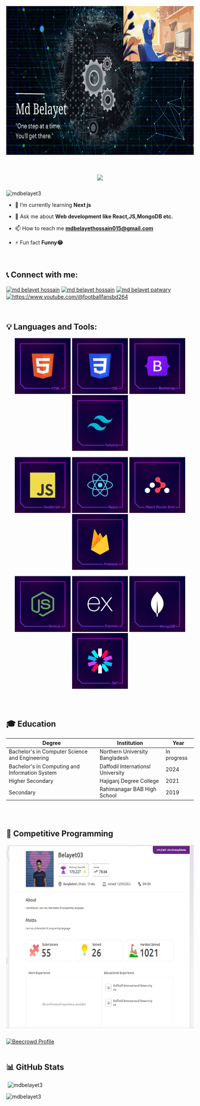 <img src="/banner.gif" width="800" height="400" alt="Animated Banner" />

<!-- Animated Typing Headline -->  
<h1 align="center">
  <img src="https://readme-typing-svg.herokuapp.com?font=Fira+Code:semibold&size=24&duration=4000&pause=500&color=1E90FF&center=true&vCenter=true&width=600&lines=Hi+there+%F0%9F%91%8B%2C+I'm+Md+Belayet+Hossain;A+MERN+Stack+Developer;Technology+Enthusiast;Building+Scalable+Web+Apps;Open+Source+Contributor;Aspiring+To+Create+A+AI+Automation+Agency" />
</h1>

<p align="left"> <img src="https://komarev.com/ghpvc/?username=mdbelayet3&label=Profile%20views&color=0e75b6&style=flat" alt="mdbelayet3" /> </p>

- 🌱 I’m currently learning **Next js**

- 💬 Ask me about **Web development like React,JS,MongoDB etc.**

- 📫 How to reach me **mdbelayethossain015@gmail.com**

- ⚡ Fun fact **Funny😂**
<br/>

## 📞 Connect with me:
<p align="left">
<a href="https://dev.to/md_belayethossain_56e787" target="blank"><img align="center" src="https://raw.githubusercontent.com/rahuldkjain/github-profile-readme-generator/master/src/images/icons/Social/devto.svg" alt="md belayet hossain" height="30" width="40" /></a>
<a href="https://linkedin.com/in/md belayet hossain" target="blank"><img align="center" src="https://raw.githubusercontent.com/rahuldkjain/github-profile-readme-generator/master/src/images/icons/Social/linked-in-alt.svg" alt="md belayet hossain" height="30" width="40" /></a>
<a href="https://www.facebook.com/mdbelayet.patwary.7/" target="blank"><img align="center" src="https://raw.githubusercontent.com/rahuldkjain/github-profile-readme-generator/master/src/images/icons/Social/facebook.svg" alt="md belayet patwary" height="30" width="40" /></a>
<a href="https://www.youtube.com/@Footballfansbd264" target="blank"><img align="center" src="https://raw.githubusercontent.com/rahuldkjain/github-profile-readme-generator/master/src/images/icons/Social/youtube.svg" alt="https://www.youtube.com/@footballfansbd264" height="30" width="40" /></a>
</p>
<br/>

## :bulb: Languages and Tools:

<p align="center">
<img height="150" src="https://raw.githubusercontent.com/ProgrammingHero1/ProgrammingHero1/main/image/HTML.png"/>
<img height="150" src="https://raw.githubusercontent.com/ProgrammingHero1/ProgrammingHero1/main/image/CSS.png"/>
<img height="150" src="https://raw.githubusercontent.com/ProgrammingHero1/ProgrammingHero1/main/image/Bootstrap.png"/>
<img height="150" src="https://raw.githubusercontent.com/ProgrammingHero1/ProgrammingHero1/main/image/Tailwind.png"/>
</p>
<p align="center">
<img height="150" src="https://raw.githubusercontent.com/ProgrammingHero1/ProgrammingHero1/main/image/JavaScript.png"/>
<img height="150" src="https://raw.githubusercontent.com/ProgrammingHero1/ProgrammingHero1/main/image/React.png"/>
<img height="150" src="https://raw.githubusercontent.com/ProgrammingHero1/ProgrammingHero1/main/image/ReactRouterDom.png"/>
<img height="150" src="https://raw.githubusercontent.com/ProgrammingHero1/ProgrammingHero1/main/image/Firebase.png"/>
</p>
<p align="center">
<img height="150" src="https://raw.githubusercontent.com/ProgrammingHero1/ProgrammingHero1/main/image/Nodejs.png"/>
<img height="150" src="https://raw.githubusercontent.com/ProgrammingHero1/ProgrammingHero1/main/image/Express.png"/>
<img height="150" src="https://raw.githubusercontent.com/ProgrammingHero1/ProgrammingHero1/main/image/MongoDB.png"/>
<img height="150" src="https://raw.githubusercontent.com/ProgrammingHero1/ProgrammingHero1/main/image/JWT.png"/>
</p>

<br />
<br/>

## 🎓 Education

| Degree        | Institution                      | Year            |
| ------------- | -------------------------------- | --------------- |
| Bachelor's in Computer Science and Engineering | Northern University Bangladesh   | In progress |
| Bachelor's in Computing and Information System | Daffodil Internationsl University   | 2024 |
| Higher Secondary | Hajiganj Degree College | 2021 |
| Secondary | Rahimanagar BAB High School | 2019 |
<br />
<br />

## 🏅 Competitive Programming
<a href="https://judge.beecrowd.com/en/profile/891981" target="_blank">
  <img src="/beecrowd_stats.png" alt="Beecrowd Stats" height="500px" weight="400px">
</a>
<br />
<br />
<a href="https://judge.beecrowd.com/en/profile/891981" target="_blank">
  <img src="https://img.shields.io/badge/Beecrowd-Profile-blueviolet?logo=data:image/svg+xml;base64,PHN2ZyBmaWxsPSIjZmZmIiB4bWxucz0iaHR0cDovL3d3dy53My5vcmcvMjAwMC9zdmciIHdpZHRoPSIxNCIgaGVpZ2h0PSIxNCI+PHJlY3Qgd2lkdGg9IjE0IiBoZWlnaHQ9IjE0IiByeD0iMiIgZmlsbD0iIzYwNjBmNSIvPjxwYXRoIGQ9Ik02LjUsNkg4LjNWMTFoLS44VjZ6IiBmaWxsPSIjZmZmIi8+PC9zdmc+" alt="Beecrowd Profile" height="50px">
</a>

<br />
<br />

## 📊 GitHub Stats

<p>&nbsp;<img align="center" src="https://github-readme-stats.vercel.app/api?username=mdbelayet3&show_icons=true&locale=en" alt="mdbelayet3" /></p>
<p><img align="left" src="https://github-readme-stats.vercel.app/api/top-langs?username=mdbelayet3&show_icons=true&locale=en&layout=compact" alt="mdbelayet3" /></p>


